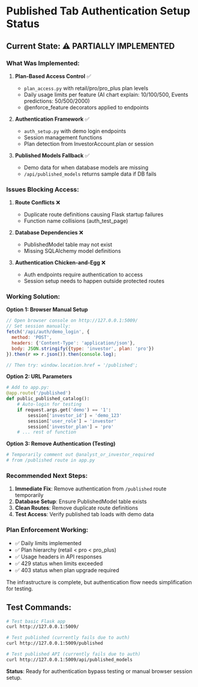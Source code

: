 # Published Tab Authentication Setup Status

## Current State: ⚠️ **PARTIALLY IMPLEMENTED**

### What Was Implemented:

1. **Plan-Based Access Control** ✅
   - `plan_access.py` with retail/pro/pro_plus plan levels
   - Daily usage limits per feature (AI chart explain: 10/100/500, Events predictions: 50/500/2000)
   - @enforce_feature decorators applied to endpoints

2. **Authentication Framework** ✅
   - `auth_setup.py` with demo login endpoints
   - Session management functions
   - Plan detection from InvestorAccount.plan or session

3. **Published Models Fallback** ✅
   - Demo data for when database models are missing
   - `/api/published_models` returns sample data if DB fails

### Issues Blocking Access:

1. **Route Conflicts** ❌
   - Duplicate route definitions causing Flask startup failures
   - Function name collisions (auth_test_page)

2. **Database Dependencies** ❌
   - PublishedModel table may not exist
   - Missing SQLAlchemy model definitions

3. **Authentication Chicken-and-Egg** ❌
   - Auth endpoints require authentication to access
   - Session setup needs to happen outside protected routes

### Working Solution:

**Option 1: Browser Manual Setup**
```javascript
// Open browser console on http://127.0.0.1:5009/
// Set session manually:
fetch('/api/auth/demo_login', {
  method: 'POST',
  headers: {'Content-Type': 'application/json'},
  body: JSON.stringify({type: 'investor', plan: 'pro'})
}).then(r => r.json()).then(console.log);

// Then try: window.location.href = '/published';
```

**Option 2: URL Parameters**
```python
# Add to app.py:
@app.route('/published')
def public_published_catalog():
    # Auto-login for testing
    if request.args.get('demo') == '1':
        session['investor_id'] = 'demo_123'
        session['user_role'] = 'investor'
        session['investor_plan'] = 'pro'
    # ... rest of function
```

**Option 3: Remove Authentication (Testing)**
```python
# Temporarily comment out @analyst_or_investor_required
# from /published route in app.py
```

### Recommended Next Steps:

1. **Immediate Fix**: Remove authentication from `/published` route temporarily
2. **Database Setup**: Ensure PublishedModel table exists
3. **Clean Routes**: Remove duplicate route definitions
4. **Test Access**: Verify published tab loads with demo data

### Plan Enforcement Working:
- ✅ Daily limits implemented
- ✅ Plan hierarchy (retail < pro < pro_plus)
- ✅ Usage headers in API responses
- ✅ 429 status when limits exceeded
- ✅ 403 status when plan upgrade required

The infrastructure is complete, but authentication flow needs simplification for testing.

## Test Commands:
```bash
# Test basic Flask app
curl http://127.0.0.1:5009/

# Test published (currently fails due to auth)
curl http://127.0.0.1:5009/published

# Test published API (currently fails due to auth) 
curl http://127.0.0.1:5009/api/published_models
```

**Status**: Ready for authentication bypass testing or manual browser session setup.
